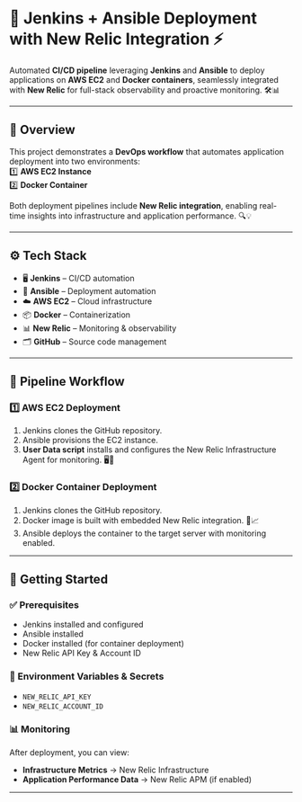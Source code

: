 # 🚀 Jenkins + Ansible Deployment with New Relic Integration ⚡ 

Automated **CI/CD pipeline** leveraging **Jenkins** and **Ansible** to deploy applications on **AWS EC2** and **Docker containers**, seamlessly integrated with **New Relic** for full-stack observability and proactive monitoring. 🛠️📊

---

## 📌 Overview
This project demonstrates a **DevOps workflow** that automates application deployment into two environments:  
1️⃣ **AWS EC2 Instance**  
2️⃣ **Docker Container**  

Both deployment pipelines include **New Relic integration**, enabling real-time insights into infrastructure and application performance. 🔍💡

---

## ⚙️ Tech Stack
- 🖥️ **Jenkins** – CI/CD automation
- 🤖 **Ansible** – Deployment automation
- ☁️ **AWS EC2** – Cloud infrastructure
- 📦 **Docker** – Containerization
- 📊 **New Relic** – Monitoring & observability
- 🗂️ **GitHub** – Source code management

---

## 🔄 Pipeline Workflow

### 1️⃣ AWS EC2 Deployment
1. Jenkins clones the GitHub repository.  
2. Ansible provisions the EC2 instance.  
3. **User Data script** installs and configures the New Relic Infrastructure Agent for monitoring. 🖥️📡  

### 2️⃣ Docker Container Deployment
1. Jenkins clones the GitHub repository.  
2. Docker image is built with embedded New Relic integration. 🐳📈  
3. Ansible deploys the container to the target server with monitoring enabled.  

---

## 🚀 Getting Started

### ✅ Prerequisites
- Jenkins installed and configured  
- Ansible installed  
- Docker installed (for container deployment)  
- New Relic API Key & Account ID  

### 🔑 Environment Variables & Secrets

- `NEW_RELIC_API_KEY`  
- `NEW_RELIC_ACCOUNT_ID` 

### 📊 Monitoring
After deployment, you can view:  
- **Infrastructure Metrics** → New Relic Infrastructure  
- **Application Performance Data** → New Relic APM (if enabled)
 
---
